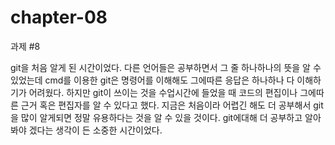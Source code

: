 # chapter-08
과제 #8

git을 처음 알게 된 시간이었다. 다른 언어들은 공부하면서 그 줄 하나하나의 뜻을 알 수 있었는데 
cmd를 이용한 git은 명령어를 이해해도 그에따른 응답은 하나하나 다 이해하기가 어려웠다.
하지만 git이 쓰이는 것을 수업시간에 들었을 때 코드의 편집이나 그에따른 근거 혹은 편집자를 알 수 있다고 했다.
지금은 처음이라 어렵긴 해도 더 공부해서 git을 많이 알게되면 정말 유용하다는 것을 알 수 있을 것이다.
git에대해 더 공부하고 알아봐야 겠다는 생각이 든 소중한 시간이었다.
